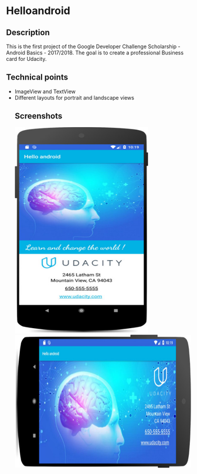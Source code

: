 # Helloandroid

## Description
This is the first project of the Google Developer Challenge Scholarship - Android Basics - 2017/2018. The goal is to create a professional Business card for Udacity.

## Technical points
<ul>
  <li>ImageView and TextView</li>
  <li>Different layouts for portrait and landscape views</li>   

## Screenshots
<img src="/images/Screenshot_1.jpg" width="363" height="564">

<img src="/images/Screenshot_2.jpg" width="564" height="363">
